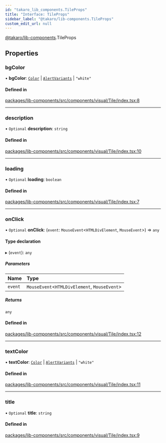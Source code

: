 ```yaml
---
id: "takaro_lib_components.TileProps"
title: "Interface: TileProps"
sidebar_label: "@takaro/lib-components.TileProps"
custom_edit_url: null
---
```


[@takaro/lib-components](../modules/takaro_lib_components.md).TileProps

## Properties

### bgColor

• **bgColor**: [`Color`](../modules/takaro_lib_components.md#color) \| [`AlertVariants`](../modules/takaro_lib_components.md#alertvariants) \| ``"white"``

#### Defined in

[packages/lib-components/src/components/visual/Tile/index.tsx:8](https://github.com/niekcandaele/Takaro/blob/91fb19b/packages/lib-components/src/components/visual/Tile/index.tsx#L8)

___

### description

• `Optional` **description**: `string`

#### Defined in

[packages/lib-components/src/components/visual/Tile/index.tsx:10](https://github.com/niekcandaele/Takaro/blob/91fb19b/packages/lib-components/src/components/visual/Tile/index.tsx#L10)

___

### loading

• `Optional` **loading**: `boolean`

#### Defined in

[packages/lib-components/src/components/visual/Tile/index.tsx:7](https://github.com/niekcandaele/Takaro/blob/91fb19b/packages/lib-components/src/components/visual/Tile/index.tsx#L7)

___

### onClick

• `Optional` **onClick**: (`event`: `MouseEvent`<`HTMLDivElement`, `MouseEvent`\>) => `any`

#### Type declaration

▸ (`event`): `any`

##### Parameters

| Name | Type |
| :------ | :------ |
| `event` | `MouseEvent`<`HTMLDivElement`, `MouseEvent`\> |

##### Returns

`any`

#### Defined in

[packages/lib-components/src/components/visual/Tile/index.tsx:12](https://github.com/niekcandaele/Takaro/blob/91fb19b/packages/lib-components/src/components/visual/Tile/index.tsx#L12)

___

### textColor

• **textColor**: [`Color`](../modules/takaro_lib_components.md#color) \| [`AlertVariants`](../modules/takaro_lib_components.md#alertvariants) \| ``"white"``

#### Defined in

[packages/lib-components/src/components/visual/Tile/index.tsx:11](https://github.com/niekcandaele/Takaro/blob/91fb19b/packages/lib-components/src/components/visual/Tile/index.tsx#L11)

___

### title

• `Optional` **title**: `string`

#### Defined in

[packages/lib-components/src/components/visual/Tile/index.tsx:9](https://github.com/niekcandaele/Takaro/blob/91fb19b/packages/lib-components/src/components/visual/Tile/index.tsx#L9)
